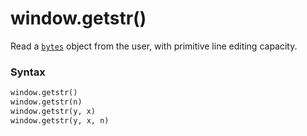 # window.getstr()

Read a [`bytes`](/built-in-types/bytes/) object from the user, with primitive line editing capacity.

### Syntax

```python
window.getstr()
window.getstr(n)
window.getstr(y, x)
window.getstr(y, x, n)
```